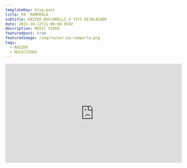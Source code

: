 ```yaml
---
templateKey: blog-post
title: PA' ROMPERLA
subtitle: RAZZER BUCCARELLI X YIYI DEJALACAER
date: 2021-10-22T21:00:08.059Z
description: MUSIC VIDEO
featuredpost: true
featuredimage: /img/razzer-pa-romperla.png
tags:
  - RAZZER
  - MUSICVIDEO
---
```

<iframe width="560" height="315" src="https://www.youtube.com/embed/f7hfECmZjQ4" title="YouTube video player" frameborder="0" allow="accelerometer; autoplay; clipboard-write; encrypted-media; gyroscope; picture-in-picture" allowfullscreen></iframe>